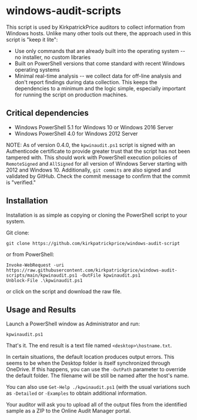 # windows-audit-scripts

This script is used by KirkpatrickPrice auditors to collect information from Windows hosts.  Unlike many other tools out there, the approach used in this script is "keep it lite":
* Use only commands that are already built into the operating system -- no installer, no custom libraries
* Built on PowerShell versions that come standard with recent Windows operating systems
* Minimal real-time analysis -- we collect data for off-line analysis and don't report findings during data collection.  This keeps the dependencies to a minimum and the logic simple, especially important for running the script on production machines.

## Critical dependencies ##
* Windows PowerShell 5.1 for Windows 10 or Windows 2016 Server
* Windows PowerShell 4.0 for Windows 2012 Server

NOTE: As of version 0.4.0, the `kpwinaudit.ps1` script is signed with an Authenticode certificate to provide greater trust that the script has not been tampered with.  This should work with PowerShell execution policies of `RemoteSigned` and `AllSigned` for all version of Windows Server starting with 2012 and Windows 10.  Additionally, `git commits` are also signed and validated by GitHub.  Check the commit message to confirm that the commit is "verified."

## Installation
Installation is as simple as copying or cloning the PowerShell script to your system.

Git clone:

`git clone https://github.com/kirkpatrickprice/windows-audit-script`

or from PowerShell:
```
Invoke-WebRequest -uri https://raw.githubusercontent.com/kirkpatrickprice/windows-audit-scripts/main/kpwinaudit.ps1 -OutFile kpwinaudit.ps1
Unblock-File .\kpwinaudit.ps1
```

or click on the script and download the raw file.

## Usage and Results
Launch a PowerShell window as Administrator and run:

`kpwinaudit.ps1`

That's it.  The end result is a text file named `<desktop>\hostname.txt`.  

In certain situations, the default location produces output errors.  This seems to be when the Desktop folder is itself synchronized through OneDrive.  If this happens, you can use the `-OutPath` parameter to override the default folder.  The filename will be still be named after the host's name.

You can also use `Get-Help ./kpwinaudit.ps1` (with the usual variations such as `-Detailed` or `-Examples` to obtain additional information.

Your auditor will ask you to upload all of the output files from the identified sample as a ZIP to the Online Audit Manager portal.

